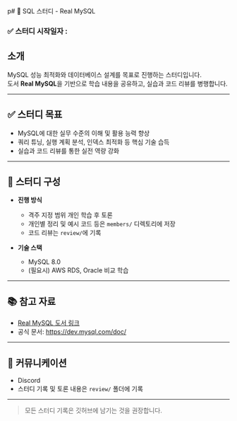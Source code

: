 p# 📌 SQL 스터디 - Real MySQL



### ✅ 스터디 시작일자 : 



## 소개
MySQL 성능 최적화와 데이터베이스 설계를 목표로 진행하는 스터디입니다.  
도서 **Real MySQL**을 기반으로 학습 내용을 공유하고, 실습과 코드 리뷰를 병행합니다.

---

## ✅ 스터디 목표
- MySQL에 대한 실무 수준의 이해 및 활용 능력 향상
- 쿼리 튜닝, 실행 계획 분석, 인덱스 최적화 등 핵심 기술 습득
- 실습과 코드 리뷰를 통한 실전 역량 강화

---

## 🧩 스터디 구성

- **진행 방식**
  - 격주 지정 범위 개인 학습 후 토론
  - 개인별 정리 및 예시 코드 등은 `members/` 디렉토리에 저장
  - 코드 리뷰는 `review/`에 기록

- **기술 스택**
  - MySQL 8.0
  - (필요시) AWS RDS, Oracle 비교 학습

---

## 📚 참고 자료
- [Real MySQL 도서 링크](https://book.naver.com/bookdb/book_detail.nhn?bid=...)
- 공식 문서: https://dev.mysql.com/doc/

---

## 💬 커뮤니케이션
- Discord
- 스터디 기록 및 토론 내용은 `review/` 폴더에 기록

---

> 모든 스터디 기록은 깃허브에 남기는 것을 권장합니다.
